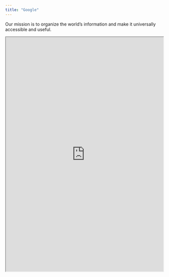 ```yaml
---
title: "Google"
---
```


Our mission is to organize the world’s information and make it universally accessible and useful.

<iframe height="750" width="100%" src="https://ewelton.github.io/ktest/wiki.html#Google"></iframe>
